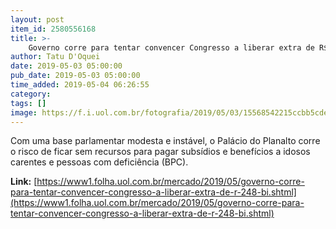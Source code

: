 ```yaml
---
layout: post
item_id: 2580556168
title: >-
    Governo corre para tentar convencer Congresso a liberar extra de R$ 248 bi
author: Tatu D'Oquei
date: 2019-05-03 05:00:00
pub_date: 2019-05-03 05:00:00
time_added: 2019-05-04 06:26:55
category: 
tags: []
image: https://f.i.uol.com.br/fotografia/2019/05/03/15568542215ccbb5cde76af_1556854221_3x2_rt.jpg
---
```


Com uma base parlamentar modesta e instável, o Palácio do Planalto corre o risco de ficar sem recursos para pagar subsídios e benefícios a idosos carentes e pessoas com deficiência (BPC).

**Link:** [https://www1.folha.uol.com.br/mercado/2019/05/governo-corre-para-tentar-convencer-congresso-a-liberar-extra-de-r-248-bi.shtml](https://www1.folha.uol.com.br/mercado/2019/05/governo-corre-para-tentar-convencer-congresso-a-liberar-extra-de-r-248-bi.shtml)

